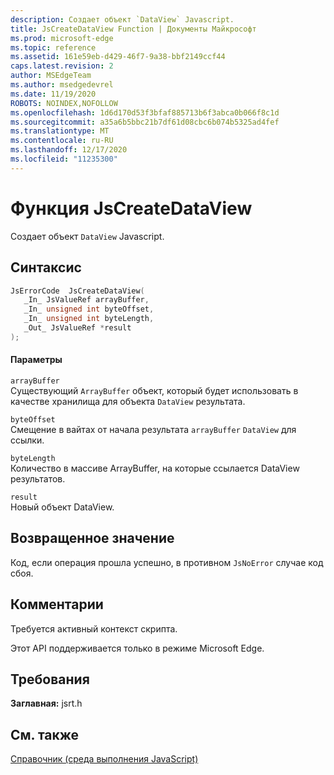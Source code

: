 ```yaml
---
description: Создает объект `DataView` Javascript.
title: JsCreateDataView Function | Документы Майкрософт
ms.prod: microsoft-edge
ms.topic: reference
ms.assetid: 161e59eb-d429-46f7-9a38-bbf2149ccf44
caps.latest.revision: 2
author: MSEdgeTeam
ms.author: msedgedevrel
ms.date: 11/19/2020
ROBOTS: NOINDEX,NOFOLLOW
ms.openlocfilehash: 1d6d170d53f3bfaf885713b6f3abca0b066f8c1d
ms.sourcegitcommit: a35a6b5bbc21b7df61d08cbc6b074b5325ad4fef
ms.translationtype: MT
ms.contentlocale: ru-RU
ms.lasthandoff: 12/17/2020
ms.locfileid: "11235300"
---
```

# Функция JsCreateDataView

Создает объект `DataView` Javascript.  
  
## Синтаксис  
  
```cpp  
JsErrorCode  JsCreateDataView(  
   _In_ JsValueRef arrayBuffer,  
   _In_ unsigned int byteOffset,  
   _In_ unsigned int byteLength,  
   _Out_ JsValueRef *result  
);  
```  
  
#### Параметры  
 `arrayBuffer`  
 Существующий `ArrayBuffer` объект, который будет использовать в качестве хранилища для объекта `DataView` результата.  
  
 `byteOffset`  
 Смещение в вайтах от начала результата `arrayBuffer` `DataView` для ссылки.  
  
 `byteLength`  
 Количество в массиве ArrayBuffer, на которые ссылается DataView результатов.  
  
 `result`  
 Новый объект DataView.  
  
## Возвращенное значение  
 Код, если операция прошла успешно, в противном `JsNoError` случае код сбоя.  
  
## Комментарии  
 Требуется активный контекст скрипта.  
  
 Этот API поддерживается только в режиме Microsoft Edge.  
  
## Требования  
 **Заглавная:** jsrt.h  
  
## См. также  
 [Справочник (среда выполнения JavaScript)](../chakra-hosting/reference-javascript-runtime.md)
